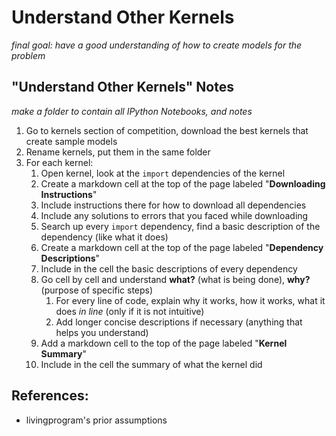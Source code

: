 # Understand Other Kernels
*final goal: have a good understanding of how to create models for the problem*

## "Understand Other Kernels" Notes
*make a folder to contain all IPython Notebooks, and notes*

1. Go to kernels section of competition, download the best kernels that create sample models
2. Rename kernels, put them in the same folder
3. For each kernel:
   1. Open kernel, look at the `import` dependencies of the kernel
   2. Create a markdown cell at the top of the page labeled "**Downloading Instructions**"
   3. Include instructions there for how to download all dependencies
   4. Include any solutions to errors that you faced while downloading
   5. Search up every `import` dependency, find a basic description of the dependency (like what it does)
   6. Create a markdown cell at the top of the page labeled "**Dependency Descriptions**"
   7. Include in the cell the basic descriptions of every dependency
   8. Go cell by cell and understand **what?** (what is being done), **why?** (purpose of specific steps)
      1. For every line of code, explain why it works, how it works, what it does *in line* (only if it is not intuitive)
      2. Add longer concise descriptions if necessary (anything that helps you understand)
   9. Add a markdown cell to the top of the page labeled "**Kernel Summary**"
   10. Include in the cell the summary of what the kernel did


## References:
* livingprogram's prior assumptions
